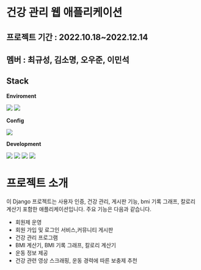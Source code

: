 # 건강 관리 웹 애플리케이션
## 프로젝트 기간 : 2022.10.18~2022.12.14
## 멤버 : 최규성, 김소명, 오우준, 이민석

## Stack
**Enviroment**  


<img src="https://img.shields.io/badge/Pycharm-E34F26?style=for-the-badge&logo=Pycharm&logoColor=white">  <img src="https://img.shields.io/badge/github-181717?style=for-the-badge&logo=github&logoColor=white">

**Config**  


<img src="https://img.shields.io/badge/npm-CB3837?style=for-the-badge&logo=npm&logoColor=white"> 

**Development** 


<img src="https://img.shields.io/badge/django-092E20?style=for-the-badge&logo=django&logoColor=white"> <img src="https://img.shields.io/badge/mysql-4479A1?style=for-the-badge&logo=mysql&logoColor=white"> <img src="https://img.shields.io/badge/PyTorch-EE4C2C?style=for-the-badge&logo=PyTorch&logoColor=white"> <img src="https://img.shields.io/badge/Bootstrap-7952B3?style=for-the-badge&logo=Bootstrap&logoColor=white"> 

# 프로젝트 소개
이 Django 프로젝트는 사용자 인증, 건강 관리, 게시판 기능, bmi 기록 그래프, 칼로리 계산기 포함한 애플리케이션입니다. 주요 기능은 다음과 같습니다.

- 회원제 운영
 - 회원 가입 및 로그인 서비스,커뮤니티 게시판
- 건강 관리 프로그램
 - BMI 계산기, BMI 기록 그래프, 칼로리 계산기
- 운동 정보 제공
 - 건강 관련 영상 스크래핑, 운동 경력에 따른 보충제 추천
   


